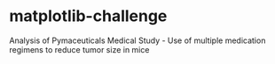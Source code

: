 # matplotlib-challenge
Analysis of Pymaceuticals Medical Study - Use of multiple medication regimens to reduce tumor size in mice 
